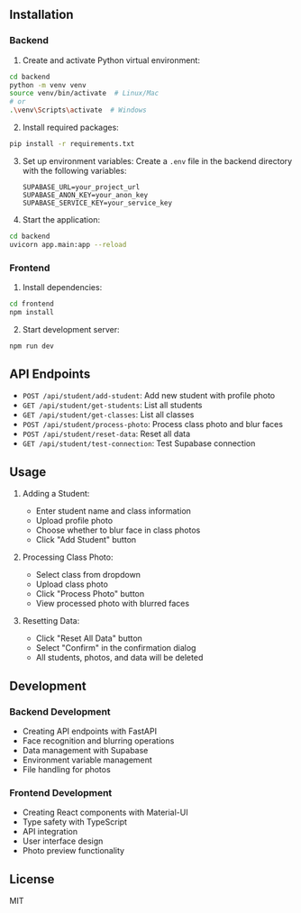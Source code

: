 ## Installation

### Backend

1. Create and activate Python virtual environment:

```bash
cd backend
python -m venv venv
source venv/bin/activate  # Linux/Mac
# or
.\venv\Scripts\activate  # Windows
```

2. Install required packages:

```bash
pip install -r requirements.txt
```

3. Set up environment variables:
   Create a `.env` file in the backend directory with the following variables:

   ```
   SUPABASE_URL=your_project_url
   SUPABASE_ANON_KEY=your_anon_key
   SUPABASE_SERVICE_KEY=your_service_key
   ```

4. Start the application:

```bash
cd backend
uvicorn app.main:app --reload
```

### Frontend

1. Install dependencies:

```bash
cd frontend
npm install
```

2. Start development server:

```bash
npm run dev
```

## API Endpoints

- `POST /api/student/add-student`: Add new student with profile photo
- `GET /api/student/get-students`: List all students
- `GET /api/student/get-classes`: List all classes
- `POST /api/student/process-photo`: Process class photo and blur faces
- `POST /api/student/reset-data`: Reset all data
- `GET /api/student/test-connection`: Test Supabase connection

## Usage

1. Adding a Student:

   - Enter student name and class information
   - Upload profile photo
   - Choose whether to blur face in class photos
   - Click "Add Student" button

2. Processing Class Photo:

   - Select class from dropdown
   - Upload class photo
   - Click "Process Photo" button
   - View processed photo with blurred faces

3. Resetting Data:
   - Click "Reset All Data" button
   - Select "Confirm" in the confirmation dialog
   - All students, photos, and data will be deleted

## Development

### Backend Development

- Creating API endpoints with FastAPI
- Face recognition and blurring operations
- Data management with Supabase
- Environment variable management
- File handling for photos

### Frontend Development

- Creating React components with Material-UI
- Type safety with TypeScript
- API integration
- User interface design
- Photo preview functionality

## License

MIT
